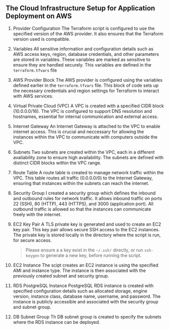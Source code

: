 ## The Cloud Infrastructure Setup for Application Deployment on AWS

1. Provider Configuration
   The Terraform script is configured to use the specified version of the AWS provider. It also ensures that the Terraform version used is compatible.

2. Variables
   All sensitive information and configuration details such as AWS access keys, region, database credentials, and other parameters are stored in variables. These variables are marked as sensitive to ensure they are handled securely. This variables are defined in the `terraform.tfvars` file

3. AWS Provider Block
   The AWS provider is configured using the variables defined earlier in the `terraform.tfvars` file. This block of code sets up the necessary credentials and region settings for Terraform to interact with AWS services.

4. Virtual Private Cloud (VPC)
   A VPC is created with a specified CIDR block (10.0.0.0/16). The VPC is configured to support DNS resolution and hostnames, essential for internal communication and external access.

5. Internet Gateway
   An Internet Gateway is attached to the VPC to enable internet access. This is crucial and neccessary for allowing the instances within the VPC to communicate with computers outside the VPC.

6. Subnets
   Two subnets are created within the VPC, each in a different availability zone to ensure high availability. The subnets are defined with distinct CIDR blocks within the VPC range.

7. Route Table
   A route table is created to manage network traffic within the VPC. This table routes all traffic (0.0.0.0/0) to the Internet Gateway, ensuring that instances within the subnets can reach the internet.

8. Security Group
   I created a security group which defines the inbound and outbound rules for network traffic. It allows inbound traffic on ports 22 (SSH), 80 (HTTP), 443 (HTTPS), and 3000 (application port). All outbound traffic is allowed so that the instances can communicate freely with the internet.

9. EC2 Key Pair
   A TLS private key is generated and used to create an EC2 key pair. This key pair allows secure SSH access to the EC2 instances. The private key is stored locally in the directory where the script is run, for secure access.

   > Please ensure a a key exist in the `~/.ssh/` directly, or run `ssh-keygen` to generate a new key, before running the script.

10. EC2 Instance
    The scipt creates an EC2 instance is using the specified AMI and instance type. The instance is then associated with the previously created subnet and security group.

11. RDS PostgreSQL Instance
    PostgreSQL RDS instance is created with specified configuration details such as allocated storage, engine version, instance class, database name, username, and password. The instance is publicly accessible and associated with the security group and subnet group.

12. DB Subnet Group
    Th DB subnet group is created to specify the subnets where the RDS instance can be deployed.
